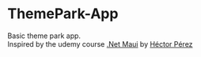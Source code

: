 # ThemePark-App
Basic theme park app.</br>
Inspired by the udemy course [.Net Maui](https://www.udemy.com/course/net-maui-course/) by [Héctor Pérez](https://github.com/hprez21)
